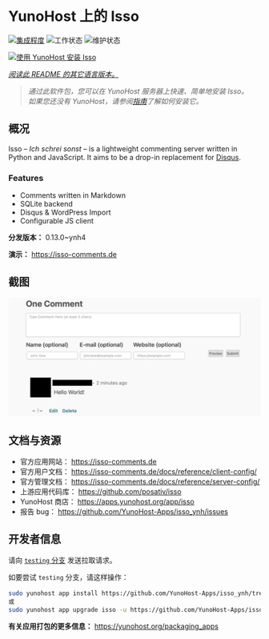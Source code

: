 <!--
注意：此 README 由 <https://github.com/YunoHost/apps/tree/master/tools/readme_generator> 自动生成
请勿手动编辑。
-->

# YunoHost 上的 Isso

[![集成程度](https://dash.yunohost.org/integration/isso.svg)](https://ci-apps.yunohost.org/ci/apps/isso/) ![工作状态](https://ci-apps.yunohost.org/ci/badges/isso.status.svg) ![维护状态](https://ci-apps.yunohost.org/ci/badges/isso.maintain.svg)

[![使用 YunoHost 安装 Isso](https://install-app.yunohost.org/install-with-yunohost.svg)](https://install-app.yunohost.org/?app=isso)

*[阅读此 README 的其它语言版本。](./ALL_README.md)*

> *通过此软件包，您可以在 YunoHost 服务器上快速、简单地安装 Isso。*  
> *如果您还没有 YunoHost，请参阅[指南](https://yunohost.org/install)了解如何安装它。*

## 概况

Isso – *Ich schrei sonst* – is a lightweight commenting server written in Python and JavaScript. It aims to be a drop-in replacement for
[Disqus](http://disqus.com).

### Features

- Comments written in Markdown
- SQLite backend
- Disqus & WordPress Import
- Configurable JS client 

**分发版本：** 0.13.0~ynh4

**演示：** <https://isso-comments.de>

## 截图

![Isso 的截图](./doc/screenshots/example.jpg)

## 文档与资源

- 官方应用网站： <https://isso-comments.de>
- 官方用户文档： <https://isso-comments.de/docs/reference/client-config/>
- 官方管理文档： <https://isso-comments.de/docs/reference/server-config/>
- 上游应用代码库： <https://github.com/posativ/isso>
- YunoHost 商店： <https://apps.yunohost.org/app/isso>
- 报告 bug： <https://github.com/YunoHost-Apps/isso_ynh/issues>

## 开发者信息

请向 [`testing` 分支](https://github.com/YunoHost-Apps/isso_ynh/tree/testing) 发送拉取请求。

如要尝试 `testing` 分支，请这样操作：

```bash
sudo yunohost app install https://github.com/YunoHost-Apps/isso_ynh/tree/testing --debug
或
sudo yunohost app upgrade isso -u https://github.com/YunoHost-Apps/isso_ynh/tree/testing --debug
```

**有关应用打包的更多信息：** <https://yunohost.org/packaging_apps>
